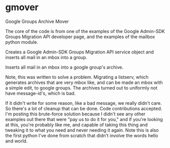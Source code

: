 # gmover
Google Groups Archive Mover

The core of the code is from one of the examples of the
Google Admin-SDK Groups Migration API developer page, and the examples
of the mailbox python module.

Creates a Google Admin-SDK Groups Migration API service object and
inserts all mail in an mbox into a group.

Inserts all mail in an mbox into a google group's archive.

Note, this was written to solve a problem.  Migrating a listserv, which
generates archives that are very mbox like, and can be made an mbox with
a simple edit, to google groups.  The archives turned out to uniformly
not have message-id's, which is bad.

If it didn't write for some reason, like a bad message, we really
didn't care.  So there's a lot of cleanup that can be done.  Code
contributions accepted.  I'm posting this brute-force solution because
I didn't see any other examples out there that were "pay us to do it for
you," and if you're looking at this, you're probably like me, and capable
of taking this thing and tweaking it to what you need and never needing
it again.  Note this is also the first python I've done from scratch that
didn't involve the words hello and world.

